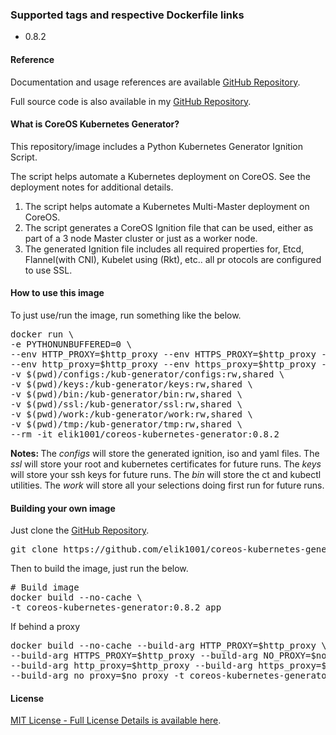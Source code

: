 <h3>Supported tags and respective Dockerfile links</h3>
<ul>
    <li>0.8.2</li>   
</ul>

<h4>Reference</h4>
Documentation and usage references are available <a href="https://www.devtech101.com/>on my blog</a>, Or in a my <a href="https://github.com/elik1001/coreos-kubernetes-generator">GitHub Repository</a>.

Full source code is also available in my <a href="https://github.com/elik1001/coreos-kubernetes-generator">GitHub Repository</a>.

<h4>What is CoreOS Kubernetes Generator?</h4>

This repository/image includes a Python Kubernetes Generator Ignition Script.

The script helps  automate a Kubernetes deployment on CoreOS. See the deployment notes for additional details.
<ol>
        <li>The script helps automate a Kubernetes Multi-Master deployment on CoreOS.</li>
        <li>The script generates a CoreOS Ignition file that can be used, either as part of a 3 node Master cluster or just as a worker
node.</li>
        <li>The generated Ignition file includes all required properties for, Etcd, Flannel(with CNI), Kubelet using (Rkt), etc.. all pr
otocols are configured to use SSL.</li>
</ol>

<h4>How to use this image</h4>

To just use/run the image, run something like the below.
<pre>
docker run \
-e PYTHONUNBUFFERED=0 \
--env HTTP_PROXY=$http_proxy --env HTTPS_PROXY=$http_proxy --env NO_PROXY=$no_proxy \
--env http_proxy=$http_proxy --env https_proxy=$http_proxy --env no_proxy=$no_proxy \
-v $(pwd)/configs:/kub-generator/configs:rw,shared \
-v $(pwd)/keys:/kub-generator/keys:rw,shared \
-v $(pwd)/bin:/kub-generator/bin:rw,shared \
-v $(pwd)/ssl:/kub-generator/ssl:rw,shared \
-v $(pwd)/work:/kub-generator/work:rw,shared \
-v $(pwd)/tmp:/kub-generator/tmp:rw,shared \
--rm -it elik1001/coreos-kubernetes-generator:0.8.2
</pre>

<b>Notes: </b>
The <i>configs</i> will store the generated ignition, iso and yaml files.
The <i>ssl</i> will store your root and kubernetes certificates for future runs.
The <i>keys</i> will store your ssh keys for future runs.
The <i>bin</i> will store the ct and kubectl utilities.
The <i>work</i> will store all your selections doing first run for future runs.

<h4>Building your own image</h4>
Just clone the <a href="https://github.com/elik1001/coreos-kubernetes-generator">GitHub Repository</a>.
<pre>
git clone https://github.com/elik1001/coreos-kubernetes-generator
</pre>
Then to build the image, just run the below.
<pre>
# Build image
docker build --no-cache \
-t coreos-kubernetes-generator:0.8.2 app
</pre>

If behind a proxy
<pre>
docker build --no-cache --build-arg HTTP_PROXY=$http_proxy \
--build-arg HTTPS_PROXY=$http_proxy --build-arg NO_PROXY=$no_proxy \
--build-arg http_proxy=$http_proxy --build-arg https_proxy=$http_proxy \
--build-arg no_proxy=$no_proxy -t coreos-kubernetes-generator:0.8.2 app
</pre>

<h4>License</h4>
<a href="https://github.com/elik1001/coreos-kubernetes-generator/blob/master/LICENSE">MIT License - Full License Details is available here</a>.
